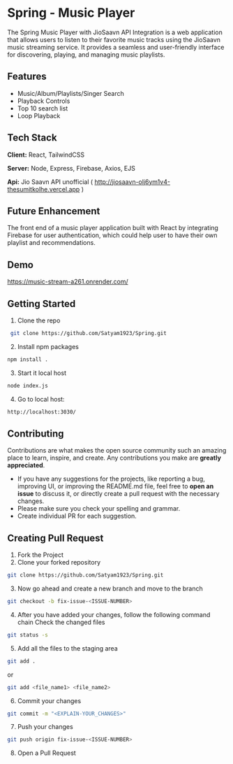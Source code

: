 
# Spring - Music Player

The Spring Music Player with JioSaavn API Integration is a web application that allows users to listen to their favorite music tracks using the JioSaavn music streaming service. It provides a seamless and user-friendly interface for discovering, playing, and managing music playlists.


## Features
- Music/Album/Playlists/Singer Search
- Playback Controls
- Top 10 search list
- Loop Playback

## Tech Stack

**Client:** React, TailwindCSS

**Server:** Node, Express, Firebase, Axios, EJS

**Api:** Jio Saavn API unofficial (
http://jiosaavn-olj6ym1v4-thesumitkolhe.vercel.app )


## Future Enhancement

The front end of a music player application built with React by integrating Firebase for user authentication, which could help user to have their own playlist and recommendations.
## Demo


https://music-stream-a261.onrender.com/

## Getting Started
1. Clone the repo

```sh
 git clone https://github.com/Satyam1923/Spring.git
```
2. Install npm packages
```sh
npm install .
```
3. Start it local host
```sh
node index.js
```

4. Go to local host:
```sh
http://localhost:3030/
```
## Contributing

Contributions are what makes the open source community such an amazing place to learn, inspire, and create. Any contributions you make are **greatly appreciated**.

- If you have any suggestions for the projects, like reporting a bug, improving UI, or improving the README.md file, feel free to **open an issue** to discuss it, or directly create a pull request with the necessary changes.
- Please make sure you check your spelling and grammar.
- Create individual PR for each suggestion.
## Creating Pull Request
1. Fork the Project
2. Clone your forked repository

```sh
git clone https://github.com/Satyam1923/Spring.git
```
3. Now go ahead and create a new branch and move to the branch
```sh
git checkout -b fix-issue-<ISSUE-NUMBER>
```
4. After you have added your changes, follow the following command chain
   Check the changed files
```sh
git status -s
```

5. Add all the files to the staging area
```sh
git add .
```
 or
```sh
git add <file_name1> <file_name2>
```
6. Commit your changes
```sh
git commit -m "<EXPLAIN-YOUR_CHANGES>"
```
7. Push your changes
```sh
git push origin fix-issue-<ISSUE-NUMBER>
```
8. Open a Pull Request 
